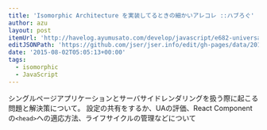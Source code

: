 ```yaml
---
title: 'Isomorphic Architecture を実装してるときの細かいアレコレ ::ハブろぐ'
author: azu
layout: post
itemUrl: 'http://havelog.ayumusato.com/develop/javascript/e682-universal_architecture_tips.html'
editJSONPath: 'https://github.com/jser/jser.info/edit/gh-pages/data/2015/08/index.json'
date: '2015-08-02T05:05:13+00:00'
tags:
  - isomorphic
  - JavaScript
---
```

シングルページアプリケーションとサーバサイドレンダリングを扱う際に起こる問題と解決策について。
設定の共有をするか、UAの評価、React Componentの`<head>`への適応方法、ライフサイクルの管理などについて
